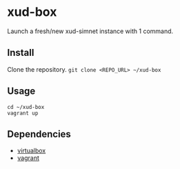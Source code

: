 # xud-box
Launch a fresh/new xud-simnet instance with 1 command.

## Install
Clone the repository.
`git clone <REPO_URL> ~/xud-box`

## Usage
```
cd ~/xud-box
vagrant up
```

## Dependencies
* [virtualbox](https://www.virtualbox.org)
* [vagrant](https://www.vagrantup.com)
